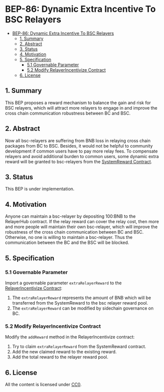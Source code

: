 # BEP-86: Dynamic Extra Incentive To BSC Relayers

- [BEP-86: Dynamic Extra Incentive To BSC Relayers](#bep-86-dynamic-extra-incentive-to-bsc-relayers)
  - [1. Summary](#1-summary)
  - [2. Abstract](#2-abstract)
  - [3. Status](#3-status)
  - [4. Motivation](#4-motivation)
  - [5. Specification](#5-specification)
    - [5.1 Governable Parameter](#51-governable-parameter)
    - [5.2 Modify RelayerIncentivize Contract](#52-modify-relayerincentivize-contract)
  - [6. License](#6-license)
  
## 1. Summary

This BEP proposes a reward mechanism to balance the gain and risk for BSC relayers, which will attract more relayers to engage in and improve the cross chain communication robustness between BC and BSC.

## 2. Abstract

Now all bsc-relayers are suffering from BNB loss in relaying cross chain packages from BC to BSC. Besides, it would not be helpful to community development if common users have to pay more relay fees. To compensate relayers and avoid additional burden to common users, some dynamic extra reward will be granted to bsc-relayers from the [SystemReward Contract](https://github.com/binance-chain/bsc-genesis-contract/blob/master/contracts/SystemReward.sol).

## 3. Status

This BEP is under implementation.

## 4. Motivation

Anyone can maintain a bsc-relayer by depositing 100:BNB to the RelayerHub contract. If the relay reward can cover the relay cost, then more and more people will maintain their own bsc-relayer, which will improve the robustness of the cross chain communication between BC and BSC. Otherwise, no one is willing to maintain a bsc-relayer. Thus the communication between the BC and the BSC will be blocked. 

## 5. Specification

### 5.1 Governable Parameter
Import a governable parameter `extraRelayerReward` to the [RelayerIncentivize Contract](https://github.com/binance-chain/bsc-genesis-contract/blob/master/contracts/RelayerIncentivize.sol):
1. The `extraRelayerReward` represents the amount of BNB which will be transferred from the SystemReward to the bsc relayer reward pool.
2. The `extraRelayerReward` can be modified by sidechain governance on BC.

### 5.2 Modify RelayerIncentivize Contract
Modify the `addReward` method in the RelayerIncentivize contract:
1. Try to claim `extraRelayerReward` from the SystemReward contract.
2. Add the new claimed reward to the existing reward.
3. Add the total reward to the relayer reward pool.

## 6. License
All the content is licensed under [CC0](https://creativecommons.org/publicdomain/zero/1.0/).
